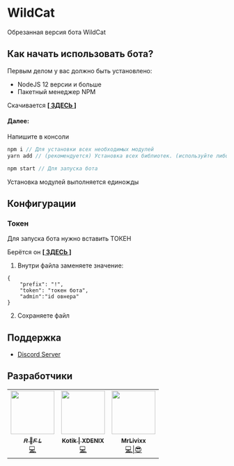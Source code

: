 # WildCat
Обрезанная версия бота WildCat

## Как начать использовать бота?
Первым делом у вас должно быть установлено:
- NodeJS 12 версии и больше
- Пакетный менеджер NPM

Скачивается [**[ ЗДЕСЬ ]**](https://nodejs.org/ru/download/)

#### Далее:
Напишите в консоли
```js
npm i // Для установки всех необходимых модулей
yarn add // (рекомендуется) Установка всех библиотек. (используйте либо npm либо yarn)

npm start // Для запуска бота
```

Установка модулей выполняется единожды

## Конфигурации

### Токен
Для запуска бота нужно вставить ТОКЕН

Берётся он [**[ ЗДЕСЬ ]**](https://discord.com/developers/applications)

1. Внутри файла заменяете значение:

```
{
    "prefix": "!", 
    "token": "токен бота",
    "admin":"id овнера"
}
```

2. Сохраняете файл

## Поддержка
- [Discord Server](https://discord.gg/Eh9thsa)

## Разработчики
<table>
  <tr>
    <td align="center"><a href="https://github.com/GogaNotClown"><img src="https://avatars3.githubusercontent.com/u/59363567?s=460&u=2e91c2784e5e78cba968ce72223c3d9f38e99373&v=4" width="100px;" alt=""/><br /><sub><b>𝑅 🍬𝐹 𝐿</b></sub></a><a href="" title="Овнер"><br/>💻<a/></td>
    <td align="center"><a href="https://github.com/XDENIX"><img src="https://avatars1.githubusercontent.com/u/62649860?s=460&u=58c6e383558d674a865646e52bcae52c9146ccc8&v=4" width="100px;" alt=""/><br /><sub><b>Kotik &#124; XDENIX</b></sub></a><a href="" title="Овнер"><br/>💻<a/></td>
    <td align="center"><a href="https://github.com/MrLivixx"><img src="https://avatars0.githubusercontent.com/u/54632865?s=460&u=cf838c6df46ebb225f96f782e0008274d5bd7fa2&v=4" width="100px;" alt=""/><br /><sub><b>MrLivixx</b></sub></a><a href="" title="Овнер"><br/>💻|😎<a/></td>
  </tr>
</table>
